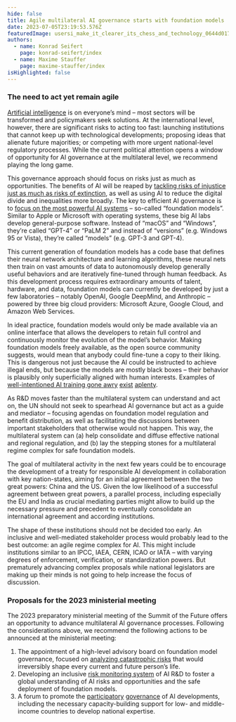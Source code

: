 ```yaml
---
hide: false
title: Agile multilateral AI governance starts with foundation models
date: 2023-07-05T23:19:53.576Z
featuredImage: usersi_make_it_clearer_its_chess_and_technology_0644d017-47ba-48ef-884e-2587a78779ef.png
authors:
  - name: Konrad Seifert
    page: konrad-seifert/index
  - name: Maxime Stauffer
    page: maxime-stauffer/index
isHighlighted: false
---
```

### The need to act yet remain agile 

[Artificial intelligence](https://www.simoninstitute.ch/blog/post/artificial-intelligence-a-brief-on-risks-and-opportunities/) is on everyone’s mind – most sectors will be transformed and policymakers seek solutions. At the international level, however, there are significant risks to acting too fast: launching institutions that cannot keep up with technological developments; proposing ideas that alienate future majorities; or competing with more urgent national-level regulatory processes. While the current political attention opens a window of opportunity for AI governance at the multilateral level, we recommend playing the long game.

This governance approach should focus on risks just as much as opportunities. The benefits of AI will be reaped by [tackling risks of injustice just as much as risks of extinction](https://arxiv.org/pdf/2306.06924.pdf), as well as using AI to reduce the digital divide and inequalities more broadly. The key to efficient AI governance is to [focus on the most powerful AI systems](https://arxiv.org/pdf/2108.07258.pdf) – so-called “foundation models”. Similar to Apple or Microsoft with operating systems, these big AI labs develop general-purpose software. Instead of “macOS” and “Windows”, they’re called “GPT-4” or “PaLM 2” and instead of “versions” (e.g. Windows 95 or Vista), they’re called “models” (e.g. GPT-3 and GPT-4). 

This current generation of foundation models has a code base that defines their neural network architecture and learning algorithms, these neural nets then train on vast amounts of data to autonomously develop generally useful behaviors and are iteratively fine-tuned through human feedback. As this development process requires extraordinary amounts of talent, hardware, and data, foundation models can currently be developed by just a few laboratories – notably OpenAI, Google DeepMind, and Anthropic – powered by three big cloud providers: Microsoft Azure, Google Cloud, and Amazon Web Services.

In ideal practice, foundation models would only be made available via an online interface that allows the developers to retain full control and continuously monitor the evolution of the model’s behavior. Making foundation models freely available, as the open source community suggests, would mean that anybody could fine-tune a copy to their liking. This is dangerous not just because the AI could be instructed to achieve illegal ends, but because the models are mostly black boxes – their behavior is plausibly only superficially aligned with human interests. Examples of [well-intentioned AI training gone awry](https://thezvi.substack.com/p/ai-1-sydney-and-bing#%C2%A7the-examples) [exist](https://www.theguardian.com/commentisfree/2023/jun/16/ai-new-laws-powerful-open-source-tools-meta) [aplenty](https://www.forbes.com/sites/bernardmarr/2022/04/01/the-dangers-of-not-aligning-artificial-intelligence-with-human-values/).

As R&D moves faster than the multilateral system can understand and act on, the UN should not seek to spearhead AI governance but act as a guide and mediator – focusing agendas on foundation model regulation and benefit distribution, as well as facilitating the discussions between important stakeholders that otherwise would not happen. This way, the multilateral system can (a) help consolidate and diffuse effective national and regional regulation, and (b) lay the stepping stones for a multilateral regime complex for safe foundation models.

The goal of multilateral activity in the next few years could be to encourage the development of a treaty for responsible AI development in collaboration with key nation-states, aiming for an initial agreement between the two great powers: China and the US. Given the low likelihood of a successful agreement between great powers, a parallel process, including especially the EU and India as crucial mediating parties might allow to build up the necessary pressure and precedent to eventually consolidate an international agreement and according institutions.

The shape of these institutions should not be decided too early. An inclusive and well-mediated stakeholder process would probably lead to the best outcome: an agile regime complex for AI. This might include institutions similar to an IPCC, IAEA, CERN, ICAO or IATA – with varying degrees of enforcement, verification, or standardization powers. But prematurely advancing complex proposals while national legislators are making up their minds is not going to help increase the focus of discussion.  

### Proposals for the 2023 ministerial meeting

The 2023 preparatory ministerial meeting of the Summit of the Future offers an opportunity to advance multilateral AI governance processes. Following the considerations above, we recommend the following actions to be announced at the ministerial meeting: 

1. The appointment of a high-level advisory board on foundation model governance, focused on [analyzing catastrophic risks](https://arxiv.org/pdf/2306.12001.pdf) that would irreversibly shape every current and future person’s life.
2. Developing an inclusive [risk monitoring system](https://www.deepmind.com/blog/an-early-warning-system-for-novel-ai-risks) of AI R&D to foster a global understanding of AI risks and opportunities and the safe deployment of foundation models.
3. A forum to promote the [participatory](https://cip.org/blog/alignment) [governance](https://www.governance.ai/post/what-do-we-mean-when-we-talk-about-ai-democratisation) of AI developments, including the necessary capacity-building support for low- and middle-income countries to develop national expertise.